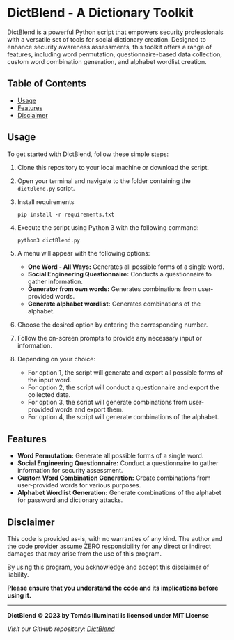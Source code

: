 # DictBlend - A Dictionary Toolkit

DictBlend is a powerful Python script that empowers security professionals with a versatile set of tools for social dictionary creation. Designed to enhance security awareness assessments, this toolkit offers a range of features, including word permutation, questionnaire-based data collection, custom word combination generation, and alphabet wordlist creation.

## Table of Contents

- [Usage](#usage)
- [Features](#features)
- [Disclaimer](#disclaimer)

## Usage

To get started with DictBlend, follow these simple steps:

1. Clone this repository to your local machine or download the script.

2. Open your terminal and navigate to the folder containing the `dictBlend.py` script.

3. Install requirements
   ```batch
   pip install -r requirements.txt
   ```

4. Execute the script using Python 3 with the following command:

   ```bash
   python3 dictBlend.py
   ```

5. A menu will appear with the following options:

   - **One Word - All Ways:** Generates all possible forms of a single word.
   - **Social Engineering Questionnaire:** Conducts a questionnaire to gather information.
   - **Generator from own words:** Generates combinations from user-provided words.
   - **Generate alphabet wordlist:** Generates combinations of the alphabet.

6. Choose the desired option by entering the corresponding number.

7. Follow the on-screen prompts to provide any necessary input or information.

8. Depending on your choice:
   - For option 1, the script will generate and export all possible forms of the input word.
   - For option 2, the script will conduct a questionnaire and export the collected data.
   - For option 3, the script will generate combinations from user-provided words and export them.
   - For option 4, the script will generate combinations of the alphabet.

## Features

- **Word Permutation:** Generate all possible forms of a single word.
- **Social Engineering Questionnaire:** Conduct a questionnaire to gather information for security assessment.
- **Custom Word Combination Generation:** Create combinations from user-provided words for various purposes.
- **Alphabet Wordlist Generation:** Generate combinations of the alphabet for password and dictionary attacks.

## Disclaimer

This code is provided as-is, with no warranties of any kind. The author and the code provider assume 
ZERO responsibility for any direct or indirect damages that may arise from the use of this program.

By using this program, you acknowledge and accept this disclaimer of liability.

**Please ensure that you understand the code and its implications before using it.**

---

**DictBlend © 2023 by Tomás Illuminati is licensed under MIT License**


*Visit our GitHub repository: [DictBlend](https://github.com/tomasilluminati/dictblend)*
